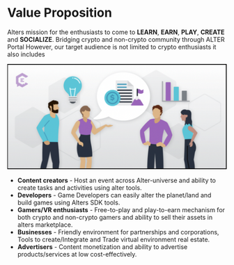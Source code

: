 # Value Proposition

Alters mission for the enthusiasts to come to **LEARN**, **EARN**, **PLAY**, **CREATE** and **SOCIALIZE**. Bridging crypto and non-crypto community through ALTER Portal However, our target audience is not limited to crypto enthusiasts it also includes

![](<../.gitbook/assets/Screenshot 2021-12-03 at 4.27.09 PM.png>)

* **Content creators** - Host an event across Alter-universe and ability to create tasks and activities using alter tools.
* **Developers** - Game Developers can easily alter the planet/land and build games using Alters SDK tools.
* **Gamers/VR enthusiasts** - Free-to-play and play-to-earn mechanism for both crypto and non-crypto gamers and ability to sell their assets in alters marketplace.
* **Businesses** - Friendly environment for partnerships and corporations, Tools to create/Integrate and Trade virtual environment real estate.
* **Advertisers** - Content monetization and ability to advertise products/services at low cost-effectively.
